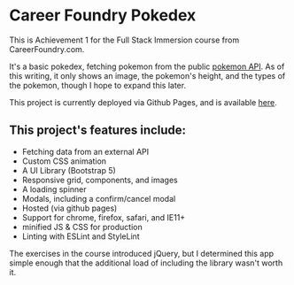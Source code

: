 # Career Foundry Pokedex

This is Achievement 1 for the Full Stack Immersion course from CareerFoundry.com.

It's a basic pokedex, fetching pokemon from the public [pokemon API](https://pokeapi.co/). As of this writing, it only shows an image, the pokemon's height, and the types of the pokemon, though I hope to expand this later.

This project is currently deployed via Github Pages, and is available [here](https://bentleyjensen.github.io/CF-Pokedex/).

## This project's features include:
* Fetching data from an external API
* Custom CSS animation
* A UI Library (Bootstrap 5)
* Responsive grid, components, and images
* A loading spinner
* Modals, including a confirm/cancel modal
* Hosted (via github pages)
* Support for chrome, firefox, safari, and IE11+
* minified JS & CSS for production
* Linting with ESLint and StyleLint

The exercises in the course introduced jQuery, but I determined this app simple enough that the additional load of including the library wasn't worth it.
